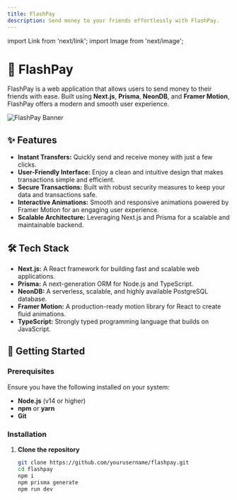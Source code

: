 ```yaml
---
title: FlashPay
description: Send money to your friends effortlessly with FlashPay.
---
```


import Link from 'next/link';
import Image from 'next/image';

# 🚀 FlashPay

FlashPay is a web application that allows users to send money to their friends with ease. Built using **Next.js**, **Prisma**, **NeonDB**, and **Framer Motion**, FlashPay offers a modern and smooth user experience.

![FlashPay Banner](https://i.ibb.co/1GDBRYb/image.png)

## ✨ Features

- **Instant Transfers:** Quickly send and receive money with just a few clicks.
- **User-Friendly Interface:** Enjoy a clean and intuitive design that makes transactions simple and efficient.
- **Secure Transactions:** Built with robust security measures to keep your data and transactions safe.
- **Interactive Animations:** Smooth and responsive animations powered by Framer Motion for an engaging user experience.
- **Scalable Architecture:** Leveraging Next.js and Prisma for a scalable and maintainable backend.

## 🛠 Tech Stack

- **Next.js:** A React framework for building fast and scalable web applications.
- **Prisma:** A next-generation ORM for Node.js and TypeScript.
- **NeonDB:** A serverless, scalable, and highly available PostgreSQL database.
- **Framer Motion:** A production-ready motion library for React to create fluid animations.
- **TypeScript:** Strongly typed programming language that builds on JavaScript.

## 🚀 Getting Started

### Prerequisites

Ensure you have the following installed on your system:

- **Node.js** (v14 or higher)
- **npm** or **yarn**
- **Git**

### Installation

1. **Clone the repository**

   ```bash
   git clone https://github.com/yourusername/flashpay.git
   cd flashpay
   npm i
   npm prisma generate
   npm run dev
